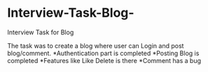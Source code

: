 # Interview-Task-Blog-
Interview Task for Blog

The task was to create a blog where user can Login and post blog/comment.
 *Authentication part is completed
 *Posting Blog is completed
 *Features like Like Delete is there
 *Comment has a bug
